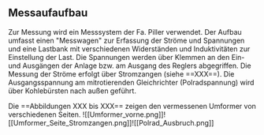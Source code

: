 ## Messaufaufbau
Zur Messung wird ein Messsystem der Fa. Piller verwendet. Der Aufbau umfasst einen "Messwagen" zur Erfassung der Ströme und Spannungen und eine Lastbank mit verschiedenen Widerständen und Induktivitäten zur Einstellung der Last. Die Spannungen werden über Klemmen an den Ein- und Ausgängen der Anlage bzw. am Ausgang des Reglers abgegriffen. Die Messung der Ströme erfolgt über Stromzangen (siehe ==XXX==). Die Ausgangsspannung am mitrotierenden Gleichrichter (Polradspannung) wird über Kohlebürsten nach außen geführt.


Die ==Abbildungen XXX bis XXX== zeigen den vermessenen Umformer von verschiedenen Seiten. 
![[Umformer_vorne.png]]![[Umformer_Seite_Stromzangen.png]]![[Polrad_Ausbruch.png]]